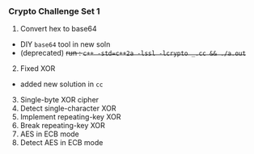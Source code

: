 ### Crypto Challenge Set 1
1. Convert hex to base64
- DIY `base64` tool in new soln
- (deprecated) ~~run : `c++ -std=c++2a -lssl -lcrypto _.cc && ./a.out`~~
2. Fixed XOR
- added new solution in `cc`
3. Single-byte XOR cipher
4. Detect single-character XOR
5. Implement repeating-key XOR
6. Break repeating-key XOR
7. AES in ECB mode
8. Detect AES in ECB mode
